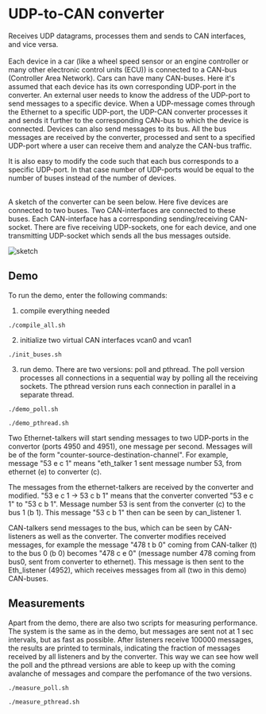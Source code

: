 # UDP-to-CAN converter
Receives UDP datagrams, processes them and sends to CAN interfaces, and vice versa.<br><br>
Each device in a car (like a wheel speed sensor or an engine controller or many other electronic control units (ECU)) is connected to a CAN-bus (Controller Area Network). Cars can have many CAN-buses. Here it's assumed that each device has its own corresponding UDP-port in the converter. An external user needs to know the  address of the UDP-port to send messages to a specific device. When a UDP-message comes through the Ethernet to a specific UDP-port, the UDP-CAN converter processes it and sends it further to the corresponding CAN-bus to which the device is connected. Devices can also send messages to its bus. All the bus messages are received by the converter, processed and sent to a specified UDP-port where a user can receive them and analyze the CAN-bus traffic. <br>

It is also easy to modify the code such that each bus corresponds to a specific UDP-port. In that case number of UDP-ports would be equal to the number of buses instead of the number of devices. 

<br>
A sketch of the converter can be seen below. Here five devices are connected to two buses. Two CAN-interfaces are connected to these buses. Each CAN-interface has a corresponding sending/receiving CAN-socket. There are five receiving UDP-sockets, one for each device, and one transmitting UDP-socket which sends all the bus messages outside.

![sketch](https://user-images.githubusercontent.com/34278438/120108818-71d13a00-c16f-11eb-8173-2ce1a9344e26.jpg)
 

## Demo
To run the demo, enter the following commands:
1) compile everything needed
```
./compile_all.sh
```

2) initialize two virtual CAN interfaces vcan0 and vcan1
```
./init_buses.sh
```

3) run demo. There are two versions: poll and pthread. The poll version processes all connections in a sequential way by polling all the receiving sockets. The pthread version runs each connection in parallel in a separate thread.
```
./demo_poll.sh
```
```
./demo_pthread.sh
```

Two Ethernet-talkers will start sending messages to two UDP-ports in the convertor (ports 4950 and 4951), one message per second. Messages will be of the form
"counter-source-destination-channel". For example, message "53 e c 1" means "eth_talker 1 sent message number 53, from ethernet (e) to converter (c).

The messages from the ethernet-talkers are received by the converter and modified. "53 e c 1 -> 53 c b 1" means that the converter converted "53 e c 1" to "53 c b 1". Message number 53 is sent from the converter (c) to the bus 1 (b 1). This message "53 c b 1" then can be seen by can_listener 1.

CAN-talkers send messages to the bus, which can be seen by CAN-listeners as well as the converter. The converter modifies received messages, for example the message "478 t b 0" coming from CAN-talker (t) to the bus 0 (b 0) becomes "478 c e 0" (message number 478 coming from bus0, sent from converter to ethernet). This message is then sent to the Eth_listener (4952), which receives messages from all (two in this demo) CAN-buses.


## Measurements
Apart from the demo, there are also two scripts for measuring  performance. The system is the same as in the demo, but messages are sent not at 1 sec intervals, but as fast as possible. After listeners receive 100000 messages, the results are printed to terminals, indicating the fraction of messages received by all
listeners and by the converter. This way we can see how well the poll and the pthread versions are able to keep up with the coming avalanche of messages and compare the perfomance of the two versions. 
```
./measure_poll.sh
```
```
./measure_pthread.sh
```

